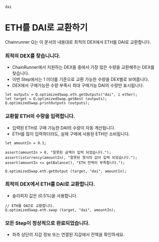 ```meta-Currency
dai
```

# ETH를 DAI로 교환하기

Chainrunner Q는 이 문서의 내용대로 최적의 DEX에서 ETH를 DAI로 교환합니다.

### 최적의 DEX를 찾습니니다.

- ChainRunner에서 지원하는 DEX들 중에서 가장 많은 수량을 교환해주는 DEX를 찾습니다.
- 이번 Step에서는 1 이더를 기준으로 교환 가능한 수량을 DEX별로 보여줍니다.
- DEX에서 구매가능한 수량 부족시 최대 구매가능 DAI의 수량만 표시됩니다.

```output-Dynamic
let outputs = Q.optimizedSwap.eth.getOutputs("dai", 1 ether);
let target = Q.optimizedSwap.getBest (outputs);
Q.optimizedSwap.printOutputs (outputs);
```

### 교환할 ETH의 수량을 입력합니다.

- 입력된 ETH로 구매 가능한 DAI의 수량이 자동 계산됩니다.
- ETH를 많이 입력하더라도, 실제 구매에 사용된 ETH만 소비됩니다.

```input-Dynamic ETH
let amountIn = 0.1;
```

```input-Verify
assert(amountIn > 0, "잘못된 금액이 입력 되었습니다.");
assert(isCurrency(amountIn), "잘못된 형식의 값이 입력 되었습니다.");
assert(amountIn <= getBalance(), "ETH 잔액이 부족합니다.");
```

```output-Dynamic DAI
Q.optimizedSwap.eth.getOutput (target, "dai", amountIn);
```

### 최적의 DEX에서 ETH를 DAI로 교환합니다.

- 슬리피지 값은 (0.5%)을 사용합니다.

```taster
// ETH를 DAI로 교환합니다.
Q.optimizedSwap.eth.swap (target, "dai", amountIn);
```

### 모든 Step이 정상적으로 완료되었습니다.

- 좌측 상단의 지갑 정보 또는 연결된 지갑에서 잔액을 확인하세요.
